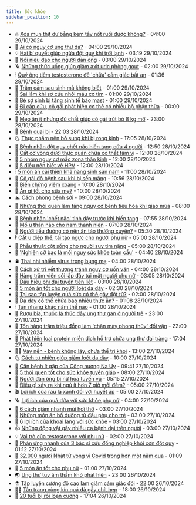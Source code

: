 ```yaml
---
title: Sức khỏe
sidebar_position: 10
---
```


<!-- vnexpress-suc-khoe:START -->
- 🔥 [Xóa mụn thịt dư bằng kem tẩy nốt ruồi được không?](https://vnexpress.net/xoa-mun-thit-du-bang-kem-tay-not-ruoi-duoc-khong-4809680.html) - 04:00 29/10/2024
- 🥰 [Ai có nguy cơ ung thư da?](https://vnexpress.net/ai-co-nguy-co-ung-thu-da-4806993.html) - 04:00 29/10/2024
- 💡 [Hai bí quyết giúp ngừa đột quỵ khi trời lạnh](https://vnexpress.net/hai-bi-quyet-giup-ngua-dot-quy-khi-troi-lanh-4809615.html) - 03:19 29/10/2024
- 🤗 [Nối niệu đạo cho người đàn ông](https://vnexpress.net/noi-nieu-dao-cho-nguoi-dan-ong-4808785.html) - 03:00 29/10/2024
- 🪜 [Những thức uống giúp giảm axit uric phòng gout](https://vnexpress.net/nhung-thuc-uong-giup-giam-axit-uric-phong-gout-4809168.html) - 02:00 29/10/2024
- 🕯 [Quý ông tiêm testosterone để &#39;chữa&#39; cảm giác bất an](https://vnexpress.net/quy-ong-tiem-testosterone-de-chua-cam-giac-bat-an-4809521.html) - 01:36 29/10/2024
- 🤭 [Trầm cảm sau sinh mà không biết](https://vnexpress.net/tram-cam-sau-sinh-ma-khong-biet-4809510.html) - 01:00 29/10/2024
- 👀 [Sai lầm khi sơ cứu nhồi máu cơ tim](https://vnexpress.net/sai-lam-khi-so-cuu-nhoi-mau-co-tim-4809411.html) - 01:00 29/10/2024
- 🌋 [Bé sơ sinh bị tăng sinh tế bào mast](https://vnexpress.net/be-so-sinh-bi-tang-sinh-te-bao-mast-4809400.html) - 01:00 29/10/2024
- 🫶 [Đi cấp cứu, cô gái phát hiện cơ thể có nhiều bộ phận thừa](https://vnexpress.net/di-cap-cuu-co-gai-phat-hien-co-the-co-nhieu-bo-phan-thua-4809524.html) - 00:00 29/10/2024
- 🦆 [Mẹo ăn ít nhưng đủ chất giúp cô gái trút bỏ 8 kg mỡ](https://vnexpress.net/meo-an-it-nhung-du-chat-giup-co-gai-trut-bo-8-kg-mo-4807845.html) - 23:00 28/10/2024
- 🚀 [Bệnh quai bị](https://vnexpress.net/benh-quai-bi-4808726.html) - 22:03 28/10/2024
- 🌜 [Thực phẩm nên bổ sung khi bị rong kinh](https://vnexpress.net/thuc-pham-nen-bo-sung-khi-bi-rong-kinh-4807416.html) - 17:05 28/10/2024
- 🧰 [Bệnh nhân đột quỵ chết não hiến tạng cứu 4 người](https://vnexpress.net/benh-nhan-dot-quy-chet-nao-hien-tang-cuu-4-nguoi-4809482.html) - 12:50 28/10/2024
- 💫 [Cắt cơ vòng dưới thực quản chữa co thắt tâm vị](https://vnexpress.net/cat-co-vong-duoi-thuc-quan-chua-co-that-tam-vi-4809473.html) - 12:00 28/10/2024
- 🌝 [5 nhóm nguy cơ mắc zona thần kinh](https://vnexpress.net/5-nhom-nguy-co-mac-zona-than-kinh-4809422.html) - 12:00 28/10/2024
- 🗽 [5 điều nên biết về HPV](https://vnexpress.net/5-dieu-nen-biet-ve-hpv-4809320.html) - 12:00 28/10/2024
- 🕯 [5 món ăn cải thiện khả năng sinh sản nam](https://vnexpress.net/5-mon-an-cai-thien-kha-nang-sinh-san-nam-4809416.html) - 11:00 28/10/2024
- 🦅 [Cô gái đổ bệnh sau khi bị sếp mắng](https://vnexpress.net/co-gai-do-benh-sau-khi-bi-sep-mang-4809385.html) - 10:56 28/10/2024
- 🦆 [Biến chứng viêm xoang](https://vnexpress.net/bien-chung-viem-xoang-4809341.html) - 10:00 28/10/2024
- 🎊 [Ăn gì tốt cho sữa mẹ?](https://vnexpress.net/an-gi-tot-cho-sua-me-4809311.html) - 10:00 28/10/2024
- 🏊 [Cách phòng bệnh sởi](https://vnexpress.net/cach-phong-benh-soi-4809208.html) - 09:00 28/10/2024
- 📝 [Những thói quen làm tăng nguy cơ bệnh tiêu hóa khi giao mùa](https://vnexpress.net/nhung-thoi-quen-lam-tang-nguy-co-benh-tieu-hoa-khi-giao-mua-4809237.html) - 08:00 28/10/2024
- 💯 [Bệnh nhân &#39;chết não&#39; tỉnh dậy trước khi hiến tạng](https://vnexpress.net/benh-nhan-chet-nao-tinh-day-truoc-khi-hien-tang-4809325.html) - 07:55 28/10/2024
- 🌊 [Mổ u thân não cho nam thanh niên](https://vnexpress.net/mo-u-than-nao-cho-nam-thanh-nien-4809286.html) - 07:00 28/10/2024
- 🚀 [Người tiểu đường có nên ăn táo thường xuyên?](https://vnexpress.net/nguoi-tieu-duong-co-nen-an-tao-thuong-xuyen-4809231.html) - 05:30 28/10/2024
- 🕴 [Cắt u diệp thể, tái tạo ngực cho người phụ nữ](https://vnexpress.net/cat-u-diep-the-tai-tao-nguc-cho-nguoi-phu-nu-4809103.html) - 05:00 28/10/2024
- 🗽 [Phẫu thuật cột sống cho người suy tim nặng](https://vnexpress.net/phau-thuat-cot-song-cho-nguoi-suy-tim-nang-4808782.html) - 05:00 28/10/2024
- 🎡 [&#39;Nghiện cờ bạc là mối nguy sức khỏe toàn cầu&#39;](https://vnexpress.net/nghien-co-bac-la-moi-nguy-suc-khoe-toan-cau-4809267.html) - 04:40 28/10/2024
- ⛽️ [Thai nhi nhiễm virus trong bụng mẹ](https://vnexpress.net/thai-nhi-nhiem-virus-trong-bung-me-4809158.html) - 04:00 28/10/2024
- 🦆 [Cách xử trí vết thương tránh nguy cơ uốn ván](https://vnexpress.net/cach-xu-tri-vet-thuong-tranh-nguy-co-uon-van-4804848.html) - 04:00 28/10/2024
- 🤩 [Hàng trăm viên sỏi lấp đầy túi mật người phụ nữ](https://vnexpress.net/hang-tram-vien-soi-lap-day-tui-mat-nguoi-phu-nu-4809140.html) - 03:05 28/10/2024
- 🦒 [Dấu hiệu phì đại tuyến tiền liệt](https://vnexpress.net/dau-hieu-phi-dai-tuyen-tien-liet-4808779.html) - 03:00 28/10/2024
- 💫 [5 món ăn tốt cho người loét dạ dày](https://vnexpress.net/5-mon-an-tot-cho-nguoi-loet-da-day-4809111.html) - 02:30 28/10/2024
- 🐘 [Tại sao tập luyện quá sức có thể gây đột tử?](https://vnexpress.net/tai-sao-tap-luyen-qua-suc-co-the-gay-dot-tu-4808274.html) - 02:00 28/10/2024
- 🚀 [Dạ dày có thể chứa bao nhiêu thức ăn?](https://vnexpress.net/da-day-co-the-chua-bao-nhieu-thuc-an-4808280.html) - 01:08 28/10/2024
- 🕯 [Tàn nhang khác nám thế nào](https://vnexpress.net/tan-nhang-khac-nam-the-nao-4808776.html) - 01:00 28/10/2024
- 🦏 [Rượu bia, thuốc lá thúc đẩy ung thư gan ở người trẻ](https://vnexpress.net/ruou-bia-thuoc-la-thuc-day-ung-thu-gan-o-nguoi-tre-4808801.html) - 23:00 27/10/2024
- 🦄 [Tốn hàng trăm triệu đồng làm &#39;chân mày phong thủy&#39; đổi vận](https://vnexpress.net/ton-hang-tram-trieu-dong-lam-chan-may-phong-thuy-doi-van-4808521.html) - 22:00 27/10/2024
- 🦒 [Phát hiện loại protein miễn dịch hỗ trợ chữa ung thư đại tràng](https://vnexpress.net/phat-hien-loai-protein-mien-dich-ho-tro-chua-ung-thu-dai-trang-4808601.html) - 17:04 27/10/2024
- 👨‍🏫 [Vảy nến - bệnh không lây, chưa thể trị khỏi](https://vnexpress.net/vay-nen-benh-khong-lay-chua-the-tri-khoi-4809014.html) - 13:00 27/10/2024
- 🌜 [Cách tự nhiên giúp giảm loét dạ dày](https://vnexpress.net/cach-tu-nhien-giup-giam-loet-da-day-4808385.html) - 10:00 27/10/2024
- 🚀 [Căn bệnh ít gặp của Công nương Na Uy](https://vnexpress.net/can-benh-hiem-gap-cua-cong-nuong-na-uy-4809046.html) - 09:41 27/10/2024
- 💃 [5 thói quen tốt cho sức khỏe tuyến giáp](https://vnexpress.net/5-thoi-quen-tot-cho-suc-khoe-tuyen-giap-4807331.html) - 08:00 27/10/2024
- 💯 [Người đàn ông bị nữ hóa tuyến vú](https://vnexpress.net/nguoi-dan-ong-bi-nu-hoa-tuyen-vu-4808820.html) - 05:15 27/10/2024
- 🤔 [Điều gì xảy ra khi ngủ ít hơn 7 giờ mỗi đêm?](https://vnexpress.net/dieu-gi-xay-ra-khi-ngu-it-hon-7-gio-moi-dem-4808877.html) - 05:00 27/10/2024
- 🎬 [Lợi ích của rau lá xanh đối với huyết áp](https://vnexpress.net/loi-ich-cua-rau-la-xanh-doi-voi-huyet-ap-4808816.html) - 05:00 27/10/2024
- 🪜 [Lợi ích của quả dứa với sức khỏe phụ nữ](https://vnexpress.net/loi-ich-cua-qua-dua-voi-suc-khoe-phu-nu-4807603.html) - 04:00 27/10/2024
- 🦣 [6 cách giảm nhanh mùi hơi thở](https://vnexpress.net/6-cach-giam-nhanh-mui-hoi-tho-4808862.html) - 03:00 27/10/2024
- 🧐 [Những món ăn bổ dưỡng từ đậu phụ cho trẻ](https://vnexpress.net/nhung-mon-an-bo-duong-tu-dau-phu-cho-tre-4808792.html) - 03:00 27/10/2024
- 🤡 [6 lợi ích của khoai lang với sức khỏe](https://vnexpress.net/6-loi-ich-cua-khoai-lang-voi-suc-khoe-4808773.html) - 03:00 27/10/2024
- 👍 [Những động vật gây nhiều ca bệnh dại trên người](https://vnexpress.net/nhung-dong-vat-gay-nhieu-ca-benh-dai-tren-nguoi-4808691.html) - 03:00 27/10/2024
- 💡 [Vai trò của testosterone với phụ nữ](https://vnexpress.net/vai-tro-cua-testosterone-voi-phu-nu-4808595.html) - 02:00 27/10/2024
- 💯 [Phản ứng nhanh của 3 bác sĩ cứu đồng nghiệp khỏi cơn đột quỵ](https://vnexpress.net/phan-ung-nhanh-cua-3-bac-si-cuu-dong-nghiep-khoi-con-dot-quy-4808875.html) - 01:12 27/10/2024
- 🧠 [32.000 người Nhật tử vong vì Covid trong hơn một năm qua](https://vnexpress.net/32-000-nguoi-nhat-tu-vong-vi-covid-trong-hon-mot-nam-qua-4808882.html) - 01:09 27/10/2024
- 🎡 [5 món ăn tốt cho phụ nữ](https://vnexpress.net/5-mon-an-tot-cho-phu-nu-4808864.html) - 01:00 27/10/2024
- 🌏 [Ung thư tụy âm thầm khó phát hiện](https://vnexpress.net/ung-thu-tuy-am-tham-kho-phat-hien-4808791.html) - 23:00 26/10/2024
- ⚗️ [Tập luyện cường độ cao làm giảm cảm giác đói](https://vnexpress.net/tap-luyen-cuong-do-cao-lam-giam-cam-giac-doi-4808163.html) - 22:00 26/10/2024
- 👨‍🏫 [Tân trang vùng kín quá đà gây chít hẹp](https://vnexpress.net/tan-trang-vung-kin-qua-da-gay-chit-hep-4806641.html) - 18:00 26/10/2024
- 🤖 [20 tuổi bị rối loạn cương](https://vnexpress.net/20-tuoi-bi-roi-loan-cuong-4808079.html) - 17:04 26/10/2024<!-- vnexpress-suc-khoe:END -->
